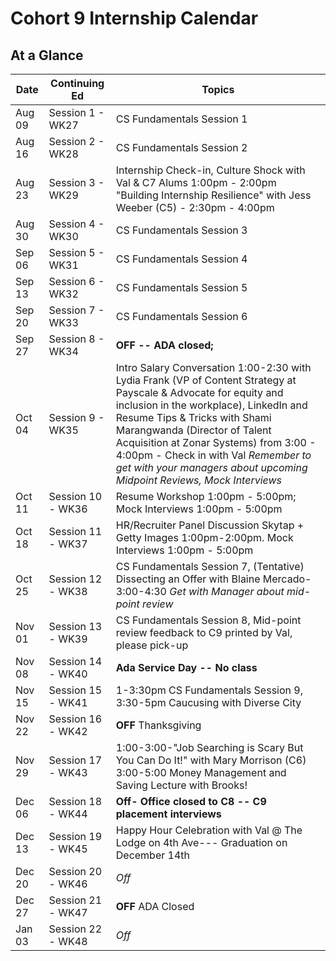 # Cohort 9 Internship Calendar 

## At a Glance

Date    | Continuing Ed         | Topics
--------|----------------|-----------------------------
Aug 09  | Session 1 - WK27 | CS Fundamentals Session 1
Aug 16  | Session 2 - WK28 | CS Fundamentals Session 2
Aug 23  | Session 3 - WK29 | Internship Check-in, Culture Shock with Val & C7 Alums 1:00pm - 2:00pm "Building Internship Resilience" with Jess Weeber (C5) - 2:30pm - 4:00pm 
Aug 30  | Session 4 - WK30 | CS Fundamentals Session 3
Sep 06  | Session 5 - WK31 | CS Fundamentals Session 4
Sep 13  | Session 6 - WK32 | CS Fundamentals Session 5
Sep 20  | Session 7 - WK33 | CS Fundamentals Session 6
Sep 27  | Session 8 - WK34 | **OFF -- ADA closed;**
Oct 04  | Session 9 - WK35 | Intro Salary Conversation 1:00-2:30 with Lydia Frank (VP of Content Strategy at Payscale & Advocate for equity and inclusion in the workplace), LinkedIn and Resume Tips & Tricks with Shami Marangwanda (Director of Talent Acquisition at Zonar Systems) from 3:00 - 4:00pm - Check in with Val *Remember to get with your managers about upcoming Midpoint Reviews, Mock Interviews*
Oct 11  | Session 10 - WK36 | Resume Workshop 1:00pm - 5:00pm; Mock Interviews 1:00pm - 5:00pm 
Oct 18  | Session 11 - WK37 | HR/Recruiter Panel Discussion Skytap + Getty Images 1:00pm-2:00pm. Mock Interviews 1:00pm - 5:00pm 
Oct 25  | Session 12 - WK38 | CS Fundamentals Session 7, (Tentative) Dissecting an Offer with Blaine Mercado- 3:00-4:30  *Get with Manager about mid-point review*
Nov 01  | Session 13 - WK39 | CS Fundamentals Session 8, Mid-point review feedback to C9 printed by Val, please pick-up
Nov 08  | Session 14 - WK40 | **Ada Service Day -- No class**
Nov 15  | Session 15 - WK41 |  1-3:30pm CS Fundamentals Session 9, 3:30-5pm Caucusing with Diverse City
Nov 22  | Session 16 - WK42 | **OFF** Thanksgiving
Nov 29  | Session 17 - WK43 |  1:00-3:00-"Job Searching is Scary But You Can Do It!" with Mary Morrison (C6) 3:00-5:00 Money Management and Saving Lecture with Brooks! 
Dec 06  | Session 18 - WK44 | **Off- Office closed to C8 -- C9 placement interviews**
Dec 13  | Session 19 - WK45 | Happy Hour Celebration with Val @ The Lodge on 4th Ave--- Graduation on December 14th
Dec 20  | Session 20 - WK46 | *Off*
Dec 27  | Session 21 - WK47 | **OFF** ADA Closed
Jan 03  | Session 22 - WK48 | *Off*

